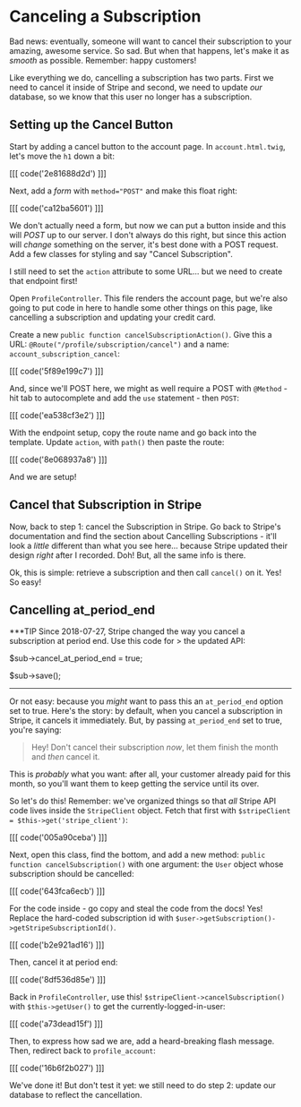 # Canceling a Subscription

Bad news: eventually, someone will want to cancel their subscription to your amazing,
awesome service. So sad. But when that happens, let's make it as *smooth* as possible.
Remember: happy customers!

Like everything we do, cancelling a subscription has two parts. First we need to
cancel it inside of Stripe and second, we need to update *our* database, so we know
that this user no longer has a subscription.

## Setting up the Cancel Button

Start by adding a cancel button to the account page. In `account.html.twig`, let's
move the `h1` down a bit:

[[[ code('2e81688d2d') ]]]

Next, add a *form* with `method="POST"` and make this float right:

[[[ code('ca12ba5601') ]]]

We don't actually need a form, but now we can put a button inside and this will
*POST* up to our server. I don't always do this right, but since this action will
*change* something on the server, it's best done with a POST request. Add a few
classes for styling and say "Cancel Subscription".

I still need to set the `action` attribute to some URL... but we need to create
that endpoint first!

Open `ProfileController`. This file renders the account page, but we're also going
to put code in here to handle some other things on this page, like cancelling a
subscription and updating your credit card.

Create a new `public function cancelSubscriptionAction()`. Give this a URL:
`@Route("/profile/subscription/cancel")` and a name: `account_subscription_cancel`:

[[[ code('5f89e199c7') ]]]

And, since we'll POST here, we might as well require a POST with `@Method` - hit
tab to autocomplete and add the `use` statement - then `POST`:

[[[ code('ea538cf3e2') ]]]

With the endpoint setup, copy the route name and go back into the template. Update
`action`, with `path()` then paste the route:

[[[ code('8e068937a8') ]]]

And we are setup!

## Cancel that Subscription in Stripe

Now, back to step 1: cancel the Subscription in Stripe. Go back to Stripe's documentation
and find the section about Cancelling Subscriptions - it'll look a *little* different
than what you see here... because Stripe updated their design *right* after I recorded.
Doh! But, all the same info is there.

Ok, this is simple: retrieve a subscription and then call `cancel()` on it. Yes!
So easy!

## Cancelling at_period_end

***TIP
Since 2018-07-27, Stripe changed the way you cancel a subscription at period end. Use this code for > the updated API:

$sub->cancel_at_period_end = true;

$sub->save();
***

Or not easy: because you *might* want to pass this an `at_period_end` option set
to true. Here's the story: by default, when you cancel a subscription in Stripe,
it cancels it immediately. But, by passing `at_period_end` set to true, you're saying:

> Hey! Don't cancel their subscription *now*, let them finish the month and
  *then* cancel it.

This is *probably* what you want: after all, your customer already paid for this
month, so you'll want them to keep getting the service until its over.

So let's do this! Remember: we've organized things so that *all* Stripe API code
lives inside the `StripeClient` object. Fetch that first with
`$stripeClient = $this->get('stripe_client')`:

[[[ code('005a90ceba') ]]]

Next, open this class, find the bottom, and add a new method: `public function cancelSubscription()`
with one argument: the `User` object whose subscription should be cancelled:
 
 [[[ code('643fca6ecb') ]]]

For the code inside - go copy and steal the code from the docs! Yes! Replace the
hard-coded subscription id with `$user->getSubscription()->getStripeSubscriptionId()`.

[[[ code('b2e921ad16') ]]]

Then, cancel it at period end:

[[[ code('8df536d85e') ]]]

Back in `ProfileController`, use this! `$stripeClient->cancelSubscription()` with
`$this->getUser()` to get the currently-logged-in-user:

[[[ code('a73dead15f') ]]]

Then, to express how sad we are, add a heard-breaking flash message. Then, redirect
back to `profile_account`:

[[[ code('16b6f2b027') ]]]

We've done it! But don't test it yet: we still need to do step 2: update our database
to reflect the cancellation.
